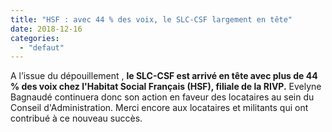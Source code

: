 ```yaml
---
title: "HSF : avec 44 % des voix, le SLC-CSF largement en tête"
date: 2018-12-16
categories: 
  - "defaut"
---
```


A l’issue du dépouillement , **le SLC-CSF est arrivé en tête avec plus de 44 % des voix chez l'Habitat Social Français (HSF), filiale de la RIVP.** Evelyne Bagnaudé continuera donc son action en faveur des locataires au sein du Conseil d'Administration. Merci encore aux locataires et militants qui ont contribué à ce nouveau succès.
